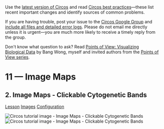 Use the [latest version of Circos](/software/download/circos/) and read
[Circos best
practices](/documentation/tutorials/reference/best_practices/)—these list
recent important changes and identify sources of common problems.

If you are having trouble, post your issue to the [Circos Google
Group](https://groups.google.com/group/circos-data-visualization) and [include
all files and detailed error logs](/support/support/). Please do not email me
directly unless it is urgent—you are much more likely to receive a timely
reply from the group.

Don't know what question to ask? Read [Points of View: Visualizing Biological
Data](https://www.nature.com/nmeth/journal/v9/n12/full/nmeth.2258.html) by
Bang Wong, myself and invited authors from the [Points of View
series](https://mk.bcgsc.ca/pointsofview).

# 11 — Image Maps

## 2\. Image Maps - Clickable Cytogenetic Bands

[Lesson](/documentation/tutorials/image_maps/bands/lesson)
[Images](/documentation/tutorials/image_maps/bands/images)
[Configuration](/documentation/tutorials/image_maps/bands/configuration)

![Circos tutorial image - Image Maps - Clickable Cytogenetic
Bands](/documentation/tutorials/image_maps/bands/img/01.png) ![Circos tutorial
image - Image Maps - Clickable Cytogenetic
Bands](/documentation/tutorials/image_maps/bands/img/02.png)

